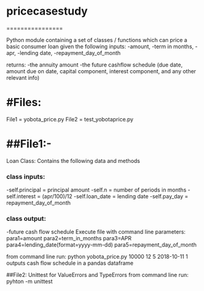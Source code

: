# pricecasestudy
================

Python module containing a set of classes / functions which can price a basic consumer loan given the following inputs:
-amount,
-term in months,
-apr,
-lending date,
-repayment_day_of_month

returns:
-the annuity amount
-the future cashflow schedule (due date, amount due on date, capital component, interest component, and any other relevant info)

#Files:
======
File1 = yobota_price.py
File2 = test_yobotaprice.py

##File1:-
=========
Loan Class: Contains the following data and methods
### class inputs:
-self.principal = principal amount
-self.n = number of periods in months
-self.interest = (apr/100)/12
-self.loan_date = lending date
-self.pay_day = repayment_day_of_month

### class output: 
-future cash flow schedule
Execute file with command line parameters: 
  para1=amount para2=term_in_months para3=APR para4=lending_date(format=yyyy-mm-dd) para5=repayment_day_of_month
  
from command line run: 
          python yobota_price.py 10000 12 5 2018-10-11 1
outputs cash flow schedule in a pandas dataframe

##File2: Unittest for ValueErrors and TypeErrors
from command line run: 
          pyhton -m unittest
          
